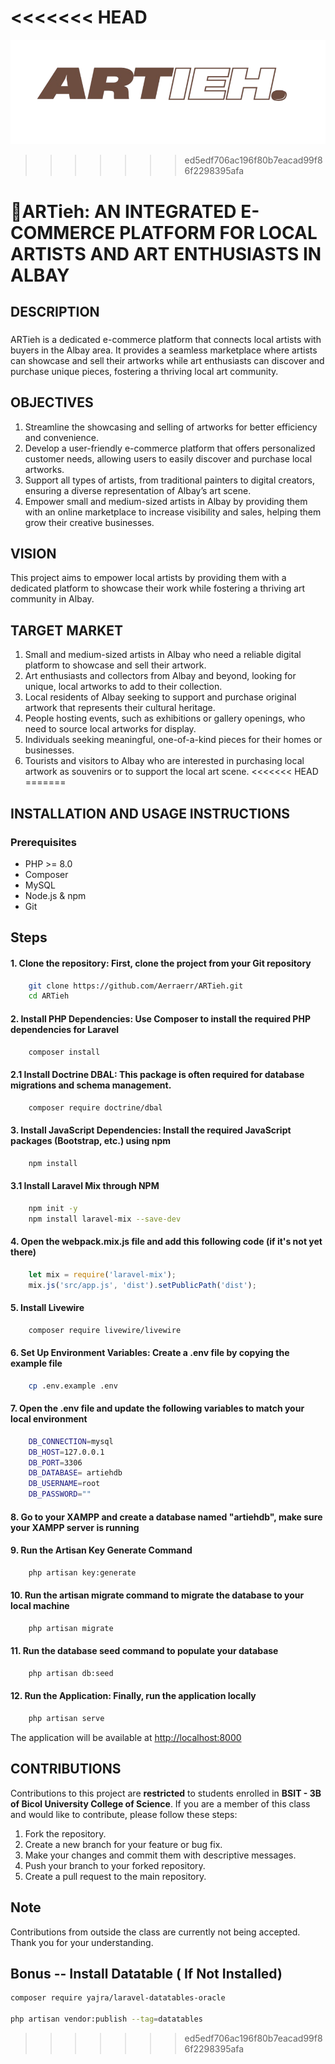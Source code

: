 <<<<<<< HEAD
=======
![Project Logo](resources/images/ARTiehlogo.png)
>>>>>>> ed5edf706ac196f80b7eacad99f86f2298395afa
# 🎨ARTieh: AN INTEGRATED E-COMMERCE PLATFORM FOR LOCAL ARTISTS AND ART ENTHUSIASTS IN ALBAY

## DESCRIPTION

<h3><strong></strong></h3>

ARTieh is a dedicated e-commerce platform that connects local artists with buyers in the Albay area. It provides a seamless marketplace where artists can showcase and sell their artworks while art enthusiasts can discover and purchase unique pieces, fostering a thriving local art community.

## OBJECTIVES
1. Streamline the showcasing and selling of artworks for better efficiency and convenience.
2. Develop a user-friendly e-commerce platform that offers personalized customer needs, allowing users to easily discover and purchase local artworks.
3. Support all types of artists, from traditional painters to digital creators, ensuring a diverse representation of Albay’s art scene.
4. Empower small and medium-sized artists in Albay by providing them with an online marketplace to increase visibility and sales, helping them grow their creative businesses.

## VISION
This project aims to empower local artists by providing them with a dedicated platform to showcase their work while fostering a thriving art community in Albay.

## TARGET MARKET
1. Small and medium-sized artists in Albay who need a reliable digital platform to showcase and sell their artwork.
2. Art enthusiasts and collectors from Albay and beyond, looking for unique, local artworks to add to their collection.
3. Local residents of Albay seeking to support and purchase original artwork that represents their cultural heritage.
4. People hosting events, such as exhibitions or gallery openings, who need to source local artworks for display.
5. Individuals seeking meaningful, one-of-a-kind pieces for their homes or businesses.
6. Tourists and visitors to Albay who are interested in purchasing local artwork as souvenirs or to support the local art scene.
<<<<<<< HEAD
=======


## INSTALLATION AND USAGE INSTRUCTIONS

### Prerequisites
- PHP >= 8.0
- Composer
- MySQL
- Node.js & npm
- Git

## Steps

#### 1. Clone the repository: First, clone the project from your Git repository
```sh
    git clone https://github.com/Aerraerr/ARTieh.git
    cd ARTieh
```

#### 2. Install PHP Dependencies: Use Composer to install the required PHP dependencies for Laravel
```sh
    composer install
```

#### 2.1 Install Doctrine DBAL: This package is often required for database migrations and schema management.
```sh
    composer require doctrine/dbal
```

#### 3. Install JavaScript Dependencies: Install the required JavaScript packages (Bootstrap, etc.) using npm
```sh
    npm install
```

#### 3.1 Install Laravel Mix through NPM
```sh
    npm init -y
    npm install laravel-mix --save-dev
```

#### 4. Open the webpack.mix.js file and add this following code (if it's not yet there)
```js
    let mix = require('laravel-mix');
    mix.js('src/app.js', 'dist').setPublicPath('dist');
```

#### 5. Install Livewire
```sh
    composer require livewire/livewire
```

#### 6. Set Up Environment Variables: Create a .env file by copying the example file
```sh
    cp .env.example .env
```

#### 7. Open the .env file and update the following variables to match your local environment
```sh
    DB_CONNECTION=mysql
    DB_HOST=127.0.0.1
    DB_PORT=3306
    DB_DATABASE= artiehdb
    DB_USERNAME=root
    DB_PASSWORD=""
```

#### 8. Go to your XAMPP and create a database named "artiehdb", make sure your XAMPP server is running

#### 9. Run the Artisan Key Generate Command
```sh
    php artisan key:generate
```

#### 10. Run the artisan migrate command to migrate the database to your local machine
```sh
    php artisan migrate
```

#### 11. Run the database seed command to populate your database
```sh
    php artisan db:seed
```

#### 12. Run the Application: Finally, run the application locally
```sh
    php artisan serve
```

The application will be available at [http://localhost:8000](http://localhost:8000)

## CONTRIBUTIONS

Contributions to this project are **restricted** to students enrolled in **BSIT - 3B of Bicol University College of Science**. If you are a member of this class and would like to contribute, please follow these steps:

1. Fork the repository.
2. Create a new branch for your feature or bug fix.
3. Make your changes and commit them with descriptive messages.
4. Push your branch to your forked repository.
5. Create a pull request to the main repository.

## Note

Contributions from outside the class are currently not being accepted. Thank you for your understanding.



## Bonus -- Install Datatable ( If Not Installed)

```sh
composer require yajra/laravel-datatables-oracle

php artisan vendor:publish --tag=datatables
```


>>>>>>> ed5edf706ac196f80b7eacad99f86f2298395afa
